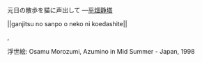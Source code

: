 元日の散歩を猫に声出して
—[平畑静塔](https://ja.wikipedia.org/wiki/平畑静塔)

||ganjitsu no sanpo o neko ni koedashite||

,

浮世絵: Osamu Morozumi, Azumino in Mid Summer - Japan, 1998